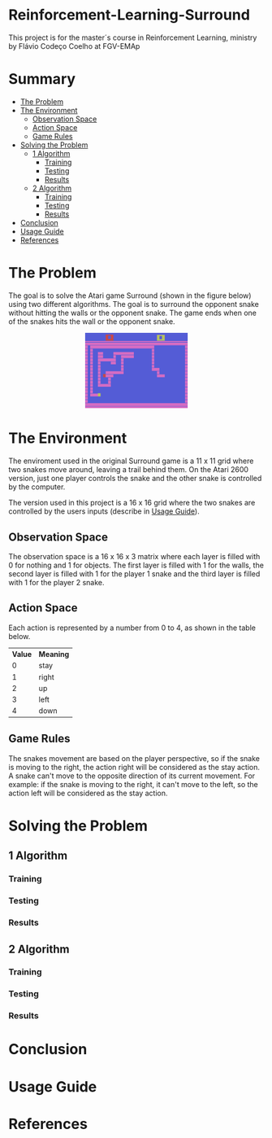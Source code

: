# Reinforcement-Learning-Surround
This project is for the master´s course in Reinforcement Learning, ministry by Flávio Codeço Coelho at FGV-EMAp

# Summary

- [The Problem](#the-problem)
- [The Environment](#the-environment)
    - [Observation Space](#observation-space)
    - [Action Space](#action-space)
    - [Game Rules](#game-rules)
- [Solving the Problem](#solving-the-problem)
    - [1 Algorithm](#1-algorithm)
        - [Training](#training)
        - [Testing](#testing)
        - [Results](#results)
    - [2 Algorithm](#2-algorithm)
        - [Training](#training-1)
        - [Testing](#testing-1)
        - [Results](#results-1)
- [Conclusion](#conclusion)
- [Usage Guide](#usage-guide)
- [References](#references)

# The Problem

The goal is to solve the Atari game Surround (shown in the figure below) using two different algorithms. The goal is to surround the opponent snake without hitting the walls or the opponent snake. The game ends when one of the snakes hits the wall or the opponent snake.


<div align="center">
	<img src = "report/surround_atari.png" width=40%> 
</div>

# The Environment

The enviroment used in the original Surround game is a 11 x 11 grid where two snakes move around, leaving a trail behind them. On the Atari 2600 version, just one player controls the snake and the other snake is controlled by the computer. 

The version used in this project is a 16 x 16 grid where the two snakes are controlled by the users inputs (describe in <a href="#usage-guide">Usage Guide</a>).

## Observation Space

The observation space is a 16 x 16 x 3 matrix where each layer is filled with 0 for nothing and 1 for objects. The first layer is filled with 1 for the walls, the second layer is filled with 1 for the player 1 snake and the third layer is filled with 1 for the player 2 snake.

## Action Space
Each action is represented by a number from 0 to 4, as shown in the table below.

<div align = "center">
<table>
  <tr>
    <th>Value</th> <th>Meaning</th>
  </tr>
  <tr>
    <td>0</td> <td>stay</td>
  </tr>
  <tr>
    <td>1</td> <td>right</td>
  </tr>
  <tr>
    <td>2</td> <td>up</td>
  </tr>
  <tr>
    <td>3</td> <td>left</td>
  </tr>
  <tr>
    <td>4</td> <td>down</td>
  </tr>
</table>
</div>

## Game Rules
The snakes movement are based on the player perspective, so if the snake is moving to the right, the action right will be considered as the stay action.
A snake can't move to the opposite direction of its current movement. For example: if the snake is moving to the right, it can't move to the left, so the action left will be considered as the stay action.

# Solving the Problem

## 1 Algorithm

### Training

### Testing

### Results

## 2 Algorithm

### Training

### Testing

### Results

# Conclusion

# Usage Guide

# References
